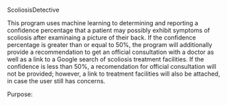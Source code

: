 ScoliosisDetective

This program uses machine learning to determining and reporting a confidence percentage that a patient may possibly exhibit symptoms of scoliosis after examinaing a picture of their back. If the confidence percentage is greater than or equal to 50%, the program will additionally provide a recommendation to get an official consultation with a doctor as well as a link to a Google search of scoliosis treatment facilities. If the confidence is less than 50%, a recomendation for official consultation will not be provided; however, a link to treatment facilities will also be attached, in case the user still has concerns.

Purpose: 
